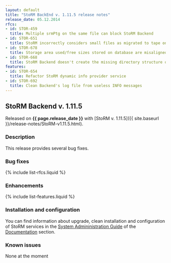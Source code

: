 ```yaml
---
layout: default
title: "StoRM BackEnd v. 1.11.5 release notes"
release_date: 05.12.2014
rfcs:
- id: STOR-459
  title: Multiple srmPtg on the same file can block StoRM Backend
- id: STOR-651
  title: StoRM incorrectly considers small files as migrated to tape on GPFS 3.5
- id: STOR-678
  title: Storage area used/free sizes stored on database are misaligned with real values
- id: STOR-668
  title: StoRM Backend doesn't create the missing directory structure of a SURL in case of a srmPrepareToPut with directory.automatic-creation enabled
features:
- id: STOR-654
  title: Refactor StoRM dynamic info provider service
- id: STOR-692
  title: Clean Backend's log file from useless INFO messages
---
```


## StoRM Backend v. 1.11.5

Released on **{{ page.release_date }}** with [StoRM v. 1.11.5]({{ site.baseurl }}/release-notes/StoRM-v1.11.5.html).

### Description

This release provides several bug fixes.

### Bug fixes

{% include list-rfcs.liquid %}

### Enhancements

{% include list-features.liquid %}

### Installation and configuration

You can find information about upgrade, clean installation and configuration of StoRM services in the [System Admininistration Guide][storm-sysadmin-guide] of the [Documentation][storm-documentation] section.

### Known issues

None at the moment

[storm-documentation]: {{site.baseurl}}/documentation.html
[storm-sysadmin-guide]: {{site.baseurl}}/documentation/sysadmin-guide/1.11.5
